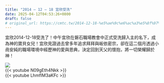 ```yaml
---
title: "2014 – 12 – 18 宜欣受洗"
date: 2025-04-12T04:53:26+0800
draft: false
# original_url: https://cmtc.tw/2014-12-18-%e5%ae%9c%e6%ac%a3%e5%8f%97%e6%b4%97
---
```




宜欣2014-12-18受洗了！中午宜欣在磐石職場教會中正式受洗歸入主的名下，成為神的寶貝女兒！宜欣見證過去曾多年追求拜拜與皈依密宗，卻在這二個月透過小咼安純的職場環境中經歷神的愛與恩典，決定回到天父的懷抱，將一切榮耀歸於神！

![](/images/宜欣受洗.jpg)
<br>
{{< youtube N09gEth4Nkk >}}
<br>
{{< youtube LhmfIM3aKFc >}}
